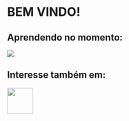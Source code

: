 # BEM VINDO!

## Aprendendo no momento:
<img src="https://devicon-website.vercel.app/api/go/original.svg"></img>


## Interesse também em:
<img src="https://cdn.jsdelivr.net/gh/devicons/devicon/icons/python/python-original.svg" width="60" height="60" />
          
